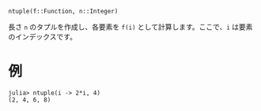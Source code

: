```
ntuple(f::Function, n::Integer)
```

長さ `n` のタプルを作成し、各要素を `f(i)` として計算します。ここで、`i` は要素のインデックスです。

# 例

```jldoctest
julia> ntuple(i -> 2*i, 4)
(2, 4, 6, 8)
```
